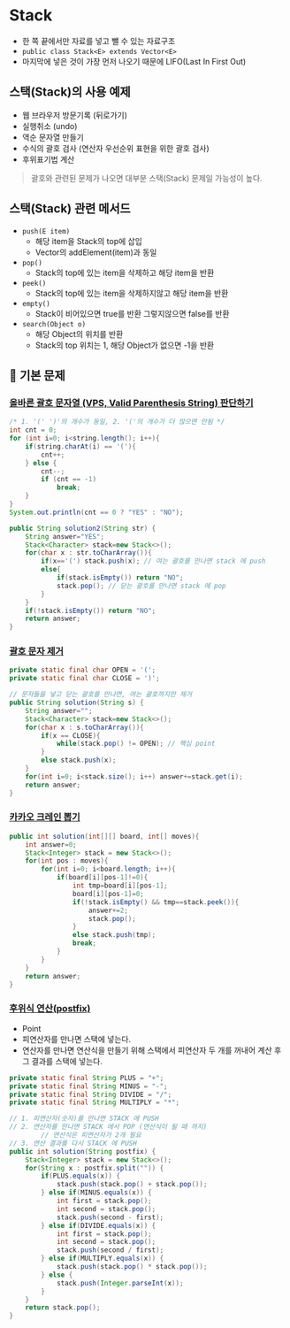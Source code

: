 # Stack

- 한 쪽 끝에서만 자료를 넣고 뺄 수 있는 자료구조
- `public class Stack<E> extends Vector<E>`
- 마지막에 넣은 것이 가장 먼저 나오기 때문에 LIFO(Last In First Out)

## 스택(Stack)의 사용 예제

- 웹 브라우저 방문기록 (뒤로가기)
- 실행취소 (undo)
- 역순 문자열 만들기
- 수식의 괄호 검사 (연산자 우선순위 표현을 위한 괄호 검사)
- 후위표기법 계산

> 괄호와 관련된 문제가 나오면 대부분 스택(Stack) 문제일 가능성이 높다.

## 스택(Stack) 관련 메서드

* `push(E item)`
  * 해당 item을 Stack의 top에 삽입
  * Vector의 addElement(item)과 동일
* `pop()`
  * Stack의 top에 있는 item을 삭제하고 해당 item을 반환
* `peek()`
  * Stack의 top에 있는 item을 삭제하지않고 해당 item을 반환
* `empty()`
  * Stack이 비어있으면 true를 반환 그렇지않으면 false를 반환 
* `search(Object o)`
  * 해당 Object의 위치를 반환
  * Stack의 top 위치는 1, 해당 Object가 없으면 -1을 반환

## 🔑 기본 문제

### [올바른 괄호 문자열 (VPS, Valid Parenthesis String) 판단하기](https://github.com/BAEKJungHo/algorithms/blob/master/src/src/main/java/inflearn/stack/vps/Main.java)

```java
/* 1. '(' ')'의 개수가 동일, 2. '('의 개수가 더 많으면 안됨 */
int cnt = 0;
for (int i=0; i<string.length(); i++){
    if(string.charAt(i) == '('){
        cnt++;
    } else {
        cnt--;
        if (cnt == -1)
            break;
    }
}
System.out.println(cnt == 0 ? "YES" : "NO");
```

```java
public String solution2(String str) {
    String answer="YES";
    Stack<Character> stack=new Stack<>();
    for(char x : str.toCharArray()){
        if(x=='(') stack.push(x); // 여는 괄호를 만나면 stack 에 push
        else{
            if(stack.isEmpty()) return "NO";
            stack.pop(); // 닫는 괄호를 만나면 stack 에 pop
        }
    }
    if(!stack.isEmpty()) return "NO";
    return answer;
}
```

### [괄호 문자 제거](https://github.com/BAEKJungHo/algorithms/blob/master/src/src/main/java/inflearn/stack/removeparenthesis/Main.java)

```java
private static final char OPEN = '(';
private static final char CLOSE = ')';

// 문자들을 넣고 닫는 괄호를 만나면, 여는 괄호까지만 제거
public String solution(String s) {
    String answer="";
    Stack<Character> stack=new Stack<>();
    for(char x : s.toCharArray()){
        if(x == CLOSE){
            while(stack.pop() != OPEN); // 핵심 point
        }
        else stack.push(x);
    }
    for(int i=0; i<stack.size(); i++) answer+=stack.get(i);
    return answer;
}
```

### [카카오 크레인 뽑기](https://github.com/BAEKJungHo/algorithms/blob/master/src/src/main/java/inflearn/stack/kakaocrain/Main.java)

```java
public int solution(int[][] board, int[] moves){
    int answer=0;
    Stack<Integer> stack = new Stack<>();
    for(int pos : moves){
        for(int i=0; i<board.length; i++){
            if(board[i][pos-1]!=0){
                int tmp=board[i][pos-1];
                board[i][pos-1]=0;
                if(!stack.isEmpty() && tmp==stack.peek()){
                    answer+=2;
                    stack.pop();
                }
                else stack.push(tmp);
                break;
            }
        }
    }
    return answer;
}
```

### [후위식 연산(postfix)](https://github.com/BAEKJungHo/algorithms/blob/master/src/src/main/java/inflearn/stack/postfix/Main.java)

- Point
 - 피연산자를 만나면 스택에 넣는다.
 - 연산자를 만나면 연산식을 만들기 위해 스택에서 피연산자 두 개를 꺼내어 계산 후 그 결과를 스택에 넣는다.

```java
private static final String PLUS = "+";
private static final String MINUS = "-";
private static final String DIVIDE = "/";
private static final String MULTIPLY = "*";

// 1. 피연산자(숫자)를 만나면 STACK 에 PUSH
// 2. 연산자를 만나면 STACK 에서 POP (연산식이 될 때 까지)
        // 연산식은 피연산자가 2개 필요
// 3. 연산 결과를 다시 STACK 에 PUSH
public int solution(String postfix) {
    Stack<Integer> stack = new Stack<>();
    for(String x : postfix.split("")) {
        if(PLUS.equals(x)) {
            stack.push(stack.pop() + stack.pop());
        } else if(MINUS.equals(x)) {
            int first = stack.pop();
            int second = stack.pop();
            stack.push(second - first);
        } else if(DIVIDE.equals(x)) {
            int first = stack.pop();
            int second = stack.pop();
            stack.push(second / first);
        } else if(MULTIPLY.equals(x)) {
            stack.push(stack.pop() * stack.pop());
        } else {
            stack.push(Integer.parseInt(x));
        }
    }
    return stack.pop();
}
```

